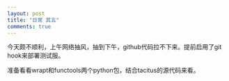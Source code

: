```yaml
---
layout: post
title: "日常 其五"
comments: true
---
```


今天颇不顺利，上午网络抽风，抽到下午，github代码拉不下来。提前启用了git hook来部署测试服。

准备看看wrapt和functools两个python包，结合tacitus的源代码来看。